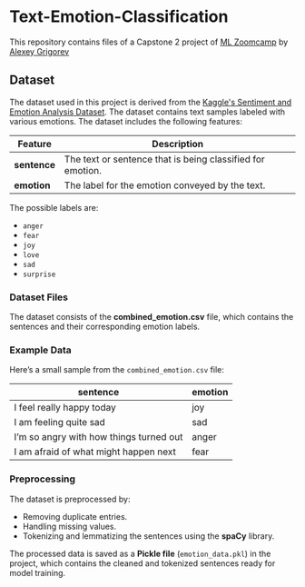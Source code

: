 # Text-Emotion-Classification

This repository contains files of a Capstone 2 project of [ML Zoomcamp](https://github.com/DataTalksClub/machine-learning-zoomcamp) by [Alexey Grigorev](https://github.com/alexeygrigorev)

## Dataset

The dataset used in this project is derived from the [Kaggle's Sentiment and Emotion Analysis Dataset](https://www.kaggle.com/datasets/kushagra3204/sentiment-and-emotion-analysis-dataset). The dataset contains text samples labeled with various emotions. The dataset includes the following features:

| Feature     | Description                                                                 |
|-------------|-----------------------------------------------------------------------------|
| **sentence** | The text or sentence that is being classified for emotion.                  |
| **emotion**  | The label for the emotion conveyed by the text.                              |

The possible labels are: 
- `anger`                                                                    
- `fear`                                                                     
- `joy`                                                                      
- `love`                                                                     
- `sad`                                                                      
- `surprise`   

### Dataset Files
The dataset consists of the **combined_emotion.csv** file, which contains the sentences and their corresponding emotion labels.

### Example Data
Here’s a small sample from the `combined_emotion.csv` file:

| sentence                        | emotion |
|----------------------------------|---------|
| I feel really happy today        | joy     |
| I am feeling quite sad           | sad     |
| I’m so angry with how things turned out | anger |
| I am afraid of what might happen next | fear |

### Preprocessing
The dataset is preprocessed by:
- Removing duplicate entries.
- Handling missing values.
- Tokenizing and lemmatizing the sentences using the **spaCy** library.

The processed data is saved as a **Pickle file** (`emotion_data.pkl`) in the project, which contains the cleaned and tokenized sentences ready for model training.
